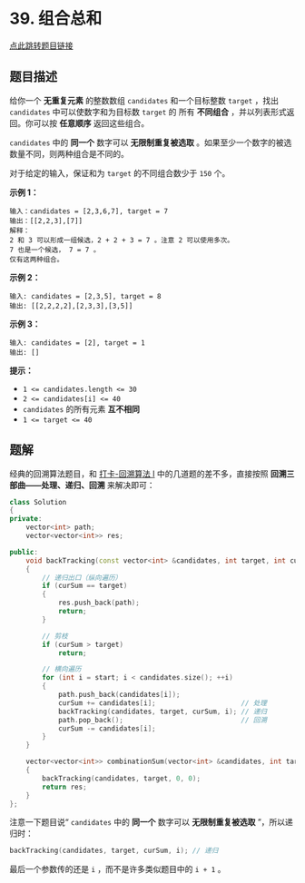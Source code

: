 # 39. 组合总和

[点此跳转题目链接](https://leetcode.cn/problems/combination-sum/description/)

## 题目描述

给你一个 **无重复元素** 的整数数组 `candidates` 和一个目标整数 `target` ，找出 `candidates` 中可以使数字和为目标数 `target` 的 所有 **不同组合** ，并以列表形式返回。你可以按 **任意顺序** 返回这些组合。

`candidates` 中的 **同一个** 数字可以 **无限制重复被选取** 。如果至少一个数字的被选数量不同，则两种组合是不同的。 

对于给定的输入，保证和为 `target` 的不同组合数少于 `150` 个。



**示例 1：**

```
输入：candidates = [2,3,6,7], target = 7
输出：[[2,2,3],[7]]
解释：
2 和 3 可以形成一组候选，2 + 2 + 3 = 7 。注意 2 可以使用多次。
7 也是一个候选， 7 = 7 。
仅有这两种组合。
```

**示例 2：**

```
输入: candidates = [2,3,5], target = 8
输出: [[2,2,2,2],[2,3,3],[3,5]]
```

**示例 3：**

```
输入: candidates = [2], target = 1
输出: []
```



**提示：**

- `1 <= candidates.length <= 30`
- `2 <= candidates[i] <= 40`
- `candidates` 的所有元素 **互不相同**
- `1 <= target <= 40`



## 题解

经典的回溯算法题目，和 [打卡-回溯算法 I](https://blog.csdn.net/weixin_54468359/article/details/140668113?spm=1001.2014.3001.5501) 中的几道题的差不多，直接按照 **回溯三部曲——处理、递归、回溯** 来解决即可：

```cpp
class Solution
{
private:
    vector<int> path;
    vector<vector<int>> res;

public:
    void backTracking(const vector<int> &candidates, int target, int curSum, int start)
    {
        // 递归出口（纵向遍历）
        if (curSum == target)
        {
            res.push_back(path);
            return;
        }

        // 剪枝
        if (curSum > target)
            return;

        // 横向遍历
        for (int i = start; i < candidates.size(); ++i)
        {
            path.push_back(candidates[i]);
            curSum += candidates[i];                     // 处理
            backTracking(candidates, target, curSum, i); // 递归
            path.pop_back();                             // 回溯
            curSum -= candidates[i];
        }
    }

    vector<vector<int>> combinationSum(vector<int> &candidates, int target)
    {
        backTracking(candidates, target, 0, 0);
        return res;
    }
};
```

注意一下题目说“ `candidates` 中的 **同一个** 数字可以 **无限制重复被选取** ”，所以递归时：

```cpp
backTracking(candidates, target, curSum, i); // 递归
```

最后一个参数传的还是 `i` ，而不是许多类似题目中的 `i + 1` 。